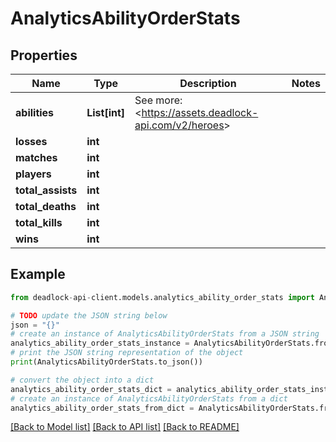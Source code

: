 # AnalyticsAbilityOrderStats


## Properties

Name | Type | Description | Notes
------------ | ------------- | ------------- | -------------
**abilities** | **List[int]** | See more: &lt;https://assets.deadlock-api.com/v2/heroes&gt; | 
**losses** | **int** |  | 
**matches** | **int** |  | 
**players** | **int** |  | 
**total_assists** | **int** |  | 
**total_deaths** | **int** |  | 
**total_kills** | **int** |  | 
**wins** | **int** |  | 

## Example

```python
from deadlock-api-client.models.analytics_ability_order_stats import AnalyticsAbilityOrderStats

# TODO update the JSON string below
json = "{}"
# create an instance of AnalyticsAbilityOrderStats from a JSON string
analytics_ability_order_stats_instance = AnalyticsAbilityOrderStats.from_json(json)
# print the JSON string representation of the object
print(AnalyticsAbilityOrderStats.to_json())

# convert the object into a dict
analytics_ability_order_stats_dict = analytics_ability_order_stats_instance.to_dict()
# create an instance of AnalyticsAbilityOrderStats from a dict
analytics_ability_order_stats_from_dict = AnalyticsAbilityOrderStats.from_dict(analytics_ability_order_stats_dict)
```
[[Back to Model list]](../README.md#documentation-for-models) [[Back to API list]](../README.md#documentation-for-api-endpoints) [[Back to README]](../README.md)



